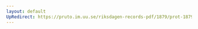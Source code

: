 ```yaml
---
layout: default
UpRedirect: https://pruto.im.uu.se/riksdagen-records-pdf/1879/prot-1879--fk--029/prot-1879--fk--029_016.pdf
---
```

